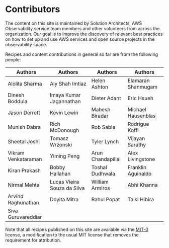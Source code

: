 # Contributors

The content on this site is maintained by Solution Architects, AWS Observability service team members and other volunteers from across the organization. Our goal is to improve the discovery of relevant best practices on how to set up and use AWS services and open source projects in the observability space.

Recipes and content contributions in general so far are from the following
people:

| Authors             | Authors                     | Authors           | Authors            |
| ------------------- | --------------------------- | ----------------- | ------------------ |
| Alolita Sharma      | Aly Shah Imtiaz             | Helen Ashton      | Elamaran Shanmugam |
| Dinesh Boddula      | Imaya Kumar Jagannathan     | Dieter Adant      | Eric Hsueh         |
| Jason Derrett       | Kevin Lewin                 | Mahesh Biradar    | Michael Hausenblas |
| Munish Dabra        | Rich McDonough              | Rob Sable         | Rodrigue Koffi     |
| Sheetal Joshi       | Tomasz Wrzonski             | Tyler Lynch       | Vijayan Sarathy    |
| Vikram Venkataraman | Yiming Peng                 | Arun Chandapillai | Alex Livingstone   |
| Kiran Prakash       | Bobby Hallahan              | Toshal Dudhwala   | Franklin Aguinaldo |
| Nirmal Mehta        | Lucas Vieira Souza da Silva | William Armiros   | Abhi Khanna        |
| Arvind Raghunathan  | Doyita Mitra                | Rahul Popat       | Taiki Hibira       |
| Siva Guruvareddiar  |                             |                   |                    |



Note that all recipes published on this site are available via the
[MIT-0][mit0] license, a modification to the usual MIT license
that removes the requirement for attribution.

[mit0]: https://github.com/aws/mit-0
